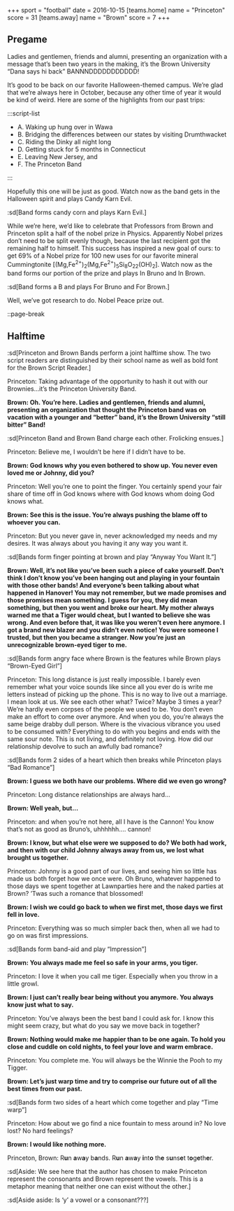 +++
sport = "football"
date = 2016-10-15
[teams.home]
name = "Princeton"
score = 31
[teams.away]
name = "Brown"
score = 7
+++

## Pregame

Ladies and gentlemen, friends and alumni, presenting an organization with a message that’s been two years in the making, it’s the Brown University “Dana says hi back” BANNNDDDDDDDDDDD!

It’s good to be back on our favorite Halloween-themed campus. We’re glad that we’re always here in October, because any other time of year it would be kind of weird. Here are some of the highlights from our past trips:

:::script-list

- A. Waking up hung over in Wawa
- B. Bridging the differences between our states by visiting Drumthwacket
- C. Riding the Dinky all night long
- D. Getting stuck for 5 months in Connecticut
- E. Leaving New Jersey, and
- F. The Princeton Band

:::

Hopefully this one will be just as good. Watch now as the band gets in the Halloween spirit and plays Candy Karn Evil.

:sd[Band forms candy corn and plays Karn Evil.]

While we’re here, we’d like to celebrate that Professors from Brown and Princeton split a half of the nobel prize in Physics. Apparently Nobel prizes don’t need to be split evenly though, because the last recipient got the remaining half to himself. This success has inspired a new goal of ours: to get 69% of a Nobel prize for 100 new uses for our favorite mineral Cummingtonite \[(Mg,Fe<sup>2+</sup>)<sub>2</sub>(Mg,Fe<sup>2+</sup>)<sub>5</sub>Si<sub>8</sub>O<sub>22</sub>(OH)<sub>2</sub>]. Watch now as the band forms our portion of the prize and plays In Bruno and In Brown.

:sd[Band forms a B and plays For Bruno and For Brown.]

Well, we’ve got research to do. Nobel Peace prize out.

::page-break

## Halftime

:sd[Princeton and Brown Bands perform a joint halftime show. The two script readers are distinguished by their school name as well as bold font for the Brown Script Reader.]

Princeton: Taking advantage of the opportunity to hash it out with our Brownies...it’s the Princeton University Band.

**Brown: Oh. You’re here. Ladies and gentlemen, friends and alumni, presenting an organization that thought the Princeton band was on vacation with a younger and “better” band, it’s the Brown University “still bitter” Band!**

:sd[Princeton Band and Brown Band charge each other. Frolicking ensues.]

Princeton: Believe me, I wouldn’t be here if I didn’t have to be.

**Brown: God knows why you even bothered to show up. You never even loved me or Johnny, did you?**

Princeton: Well you’re one to point the finger. You certainly spend your fair share of time off in God knows where with God knows whom doing God knows what.

**Brown: See this is the issue. You’re always pushing the blame off to whoever you can.**

Princeton: But you never gave in, never acknowledged my needs and my desires. It was always about you having it any way you want it.

:sd[Bands form finger pointing at brown and play “Anyway You Want It.”]

**Brown: Well, it’s not like you’ve been such a piece of cake yourself. Don’t think I don’t know you’ve been hanging out and playing in your fountain with those other bands! And everyone’s been talking about what happened in Hanover! You may not remember, but we made promises and those promises mean something. I guess for you, they did mean something, but then you went and broke our heart. My mother always warned me that a Tiger would cheat, but I wanted to believe she was wrong. And even before that, it was like you weren’t even here anymore. I got a brand new blazer and you didn’t even notice! You were someone I trusted, but then you became a stranger. Now you’re just an unrecognizable brown-eyed tiger to me.**

:sd[Bands form angry face where Brown is the features while Brown plays “Brown-Eyed Girl”]

Princeton: This long distance is just really impossible. I barely even remember what your voice sounds like since all you ever do is write me letters instead of picking up the phone. This is no way to live out a marriage. I mean look at us. We see each other what? Twice? Maybe 3 times a year? We’re hardly even corpses of the people we used to be. You don’t even make an effort to come over anymore. And when you do, you’re always the same beige drabby dull person. Where is the vivacious vibrance you used to be consumed with? Everything to do with you begins and ends with the same sour note. This is not living, and definitely not loving. How did our relationship devolve to such an awfully bad romance?

:sd[Bands form 2 sides of a heart which then breaks while Princeton plays “Bad Romance”]

**Brown: I guess we both have our problems. Where did we even go wrong?**

Princeton: Long distance relationships are always hard...

**Brown: Well yeah, but...**

Princeton: and when you’re not here, all I have is the Cannon! You know that’s not as good as Bruno’s, uhhhhhh.... cannon!

**Brown: I know, but what else were we supposed to do? We both had work, and then with our child Johnny always away from us, we lost what brought us together.**

Princeton: Johnny is a good part of our lives, and seeing him so little has made us both forget how we once were. Oh Bruno, whatever happened to those days we spent together at Lawnparties here and the naked parties at Brown? ’Twas such a romance that blossomed!

**Brown: I wish we could go back to when we first met, those days we first fell in love.**

Princeton: Everything was so much simpler back then, when all we had to go on was first impressions.

:sd[Bands form band-aid and play “Impression”]

**Brown: You always made me feel so safe in your arms, you tiger.**

Princeton: I love it when you call me tiger. Especially when you throw in a little growl.

**Brown: I just can’t really bear being without you anymore. You always know just what to say.**

Princeton: You’ve always been the best band I could ask for. I know this might seem crazy, but what do you say we move back in together?

**Brown: Nothing would make me happier than to be one again. To hold you close and cuddle on cold nights, to feel your love and warm embrace.**

Princeton: You complete me. You will always be the Winnie the Pooh to my Tigger.

**Brown: Let’s just warp time and try to comprise our future out of all the best times from our past.**

:sd[Bands form two sides of a heart which come together and play “Time warp”]

Princeton: How about we go find a nice fountain to mess around in? No love lost? No hard feelings?

**Brown: I would like nothing more.**

Princeton, Brown: R**u**n **a**w**a**y b**a**nds. R**u**n **a**w**a**y **i**nt**o** th**e** s**u**ns**e**t t**o**g**e**th**e**r.

:sd[Aside: We see here that the author has chosen to make Princeton represent the consonants and Brown represent the vowels. This is a metaphor meaning that neither one can exist without the other.]

:sd[Aside aside: Is ‘y’ a vowel or a consonant???]

